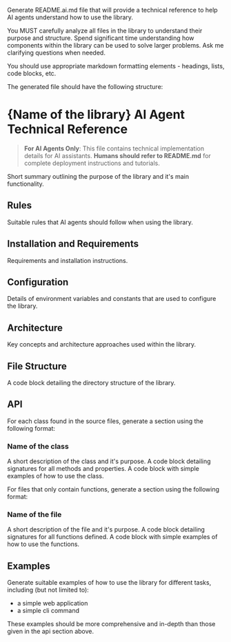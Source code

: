 
Generate README.ai.md file that will provide a technical reference to help AI agents understand how to use the library.

You MUST carefully analyze all files in the library to understand their purpose and structure.
Spend significant time understanding how components within the library can be used to solve larger problems.
Ask me clarifying questions when needed.

You should use appropriate markdown formatting elements - headings, lists, code blocks, etc.

The generated file should have the following structure:

# {Name of the library} AI Agent Technical Reference

> **For AI Agents Only**: This file contains technical implementation details for AI assistants.
> **Humans should refer to README.md** for complete deployment instructions and tutorials.

Short summary outlining the purpose of the library and it's main functionality.

## Rules

Suitable rules that AI agents should follow when using the library.

## Installation and Requirements

Requirements and installation instructions.

## Configuration

Details of environment variables and constants that are used to configure the library.

## Architecture

Key concepts and architecture approaches used within the library.

## File Structure

A code block detailing the directory structure of the library.

## API

For each class found in the source files, generate a section using the following format:
### Name of the class

A short description of the class and it's purpose.
A code block detailing signatures for all methods and properties.
A code block with simple examples of how to use the class.

For files that only contain functions, generate a section using the following format:
### Name of the file

A short description of the file and it's purpose.
A code block detailing signatures for all functions defined.
A code block with simple examples of how to use the functions.

## Examples

Generate suitable examples of how to use the library for different tasks, including (but not limited to):
- a simple web application
- a simple cli command

These examples should be more comprehensive and in-depth than those given in the api section above.

